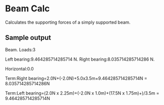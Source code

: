 Beam Calc
=========
Calculates the supporting forces of a simply supported beam.

Sample output
-------------
Beam. Loads:3

Left bearing:9.464285714285714 N. Right bearing:8.035714285714286 N.

Horizontal:0.0

Term:Right bearing=2.0N+(-2.0N)+5.0x3.5m+9.464285714285714N = 8.035714285714286N

Term:Left bearing=(2.0N x 2.25m)+(-2.0N x 1.0m)+(17.5N x 1.75m)+)/3.5m = 9.464285714285714N







